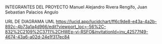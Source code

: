INTEGRANTES DEL PROYECTO
Manuel Alejandro Rivera Rengifo,
  Juan Sebastian Palacios Angulo

  URL DE DIAGRAMA UML
  https://lucid.app/lucidchart/ff6c9de8-e43a-4a2b-892c-4b73a1a4d966/edit?viewport_loc=-56%2C-832%2C2109%2C3711%2CHWEp-vi-RSFO&invitationId=inv_42577f49-4674-43a6-a02d-24e1f317ec84
